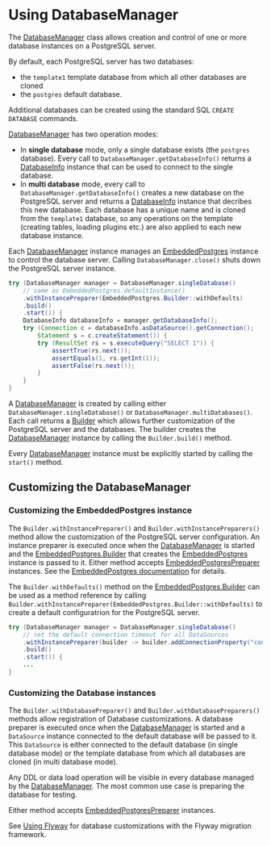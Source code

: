 # Using DatabaseManager

The [DatabaseManager](apidocs/de.softwareforge.testing.postgres/de/softwareforge/testing/postgres/embedded/DatabaseManager.html) class allows creation and control
of one or more database instances on a PostgreSQL server.

By default, each PostgreSQL server has two databases:

* the `template1` template database from which all other databases are cloned
* the `postgres` default database.

Additional databases can be created using the standard SQL `CREATE DATABASE` commands.

[DatabaseManager](apidocs/de.softwareforge.testing.postgres/de/softwareforge/testing/postgres/embedded/DatabaseManager.html) has two operation modes:

* In **single database** mode, only a single database exists (the `postgres` database). Every call to `DatabaseManager.getDatabaseInfo()` returns a [DatabaseInfo](apidocs/de.softwareforge.testing.postgres/de/softwareforge/testing/postgres/embedded/DatabaseInfo.html) instance that can be used to connect to the single database.
* In **multi database** mode, every call to `DatabaseManager.getDatabaseInfo()` creates a new database on the PostgreSQL server and returns a [DatabaseInfo](apidocs/de.softwareforge.testing.postgres/de/softwareforge/testing/postgres/embedded/DatabaseInfo.html) instance that decribes this new database. Each database has a unique name and is cloned from the `template1` database, so any operations on the template (creating tables, loading plugins etc.) are also applied to each new database instance.

Each [DatabaseManager](apidocs/de.softwareforge.testing.postgres/de/softwareforge/testing/postgres/embedded/DatabaseManager.html) instance manages an [EmbeddedPostgres](apidocs/de.softwareforge.testing.postgres/de/softwareforge/testing/postgres/embedded/EmbeddedPostgres.html) instance to control the database server. Calling `DatabaseManager.close()` shuts down the PostgreSQL server instance.

```java
try (DatabaseManager manager = DatabaseManager.singleDatabase()
    // same as EmbeddedPostgres.defaultInstance()
    .withInstancePreparer(EmbeddedPostgres.Builder::withDefaults)
    .build()
    .start()) {
    DatabaseInfo databaseInfo = manager.getDatabaseInfo();
    try (Connection c = databaseInfo.asDataSource().getConnection();
        Statement s = c.createStatement()) {
        try (ResultSet rs = s.executeQuery("SELECT 1")) {
            assertTrue(rs.next());
            assertEquals(1, rs.getInt(1));
            assertFalse(rs.next());
        }
    }
}
```

A [DatabaseManager](apidocs/de.softwareforge.testing.postgres/de/softwareforge/testing/postgres/embedded/DatabaseManager.html) is created by calling either `DatabaseManager.singleDatabase()` or `DatabaseManager.multiDatabases()`. Each call returns a [Builder](apidocs/de.softwareforge.testing.postgres/de/softwareforge/testing/postgres/embedded/DatabaseManager.Builder.html) which allows further customization of the PostgreSQL server and the databases. The builder creates the [DatabaseManager](apidocs/de.softwareforge.testing.postgres/de/softwareforge/testing/postgres/embedded/DatabaseManager.html) instance by calling the `Builder.build()` method.

Every [DatabaseManager](apidocs/de.softwareforge.testing.postgres/de/softwareforge/testing/postgres/embedded/DatabaseManager.html) instance must be explicitly started by calling the `start()` method.

## Customizing the DatabaseManager

### Customizing the EmbeddedPostgres instance

The `Builder.withInstancePreparer()` and `Builder.withInstancePreparers()` method allow the customization of the PostgreSQL server configuration. An instance preparer is executed once when the [DatabaseManager](apidocs/de.softwareforge.testing.postgres/de/softwareforge/testing/postgres/embedded/DatabaseManager.html) is started and the [EmbeddedPostgres.Builder](apidocs/de.softwareforge.testing.postgres/de/softwareforge/testing/postgres/embedded/EmbeddedPostgres.Builder.html) that creates the [EmbeddedPostgres](apidocs/de.softwareforge.testing.postgres/de/softwareforge/testing/postgres/embedded/EmbeddedPostgres.html) instance is passed to it.
Either method accepts [EmbeddedPostgresPreparer](apidocs/de.softwareforge.testing.postgres/de/softwareforge/testing/postgres/embedded/EmbeddedPostgresPreparer.html) instances. See the [EmbeddedPostgres documentation](using_embedded_postgres.html) for details.

The `Builder.withDefaults()` method on the [EmbeddedPostgres.Builder](apidocs/de.softwareforge.testing.postgres/de/softwareforge/testing/postgres/embedded/EmbeddedPostgres.Builder.html) can be used as a method reference by calling `Builder.withInstancePreparer(EmbeddedPostgres.Builder::withDefaults)` to create a default configuratrion for the PostgreSQL server.

```java
try (DatabaseManager manager = DatabaseManager.singleDatabase()
    // set the default connection timeout for all DataSources
    .withInstancePreparer(builder -> builder.addConnectionProperty("connectTimeout", "20"))
    .build()
    .start()) {
    ...
}
```

### Customizing the Database instances

The `Builder.withDatabasePreparer()` and `Builder.withDatabasePreparers()` methods allow registration of Database customizations. A database preparer is executed once when the
[DatabaseManager](apidocs/de.softwareforge.testing.postgres/de/softwareforge/testing/postgres/embedded/DatabaseManager.html) is started and a `DataSource` instance connected to the default database will be passed to it. This `DataSource` is either connected to the default database (in single database mode) or the template database from which all databases are cloned (in multi database mode).

Any DDL or data load operation will be visible in every database managed by the [DatabaseManager](apidocs/de.softwareforge.testing.postgres/de/softwareforge/testing/postgres/embedded/DatabaseManager.html). The most common use case is preparing the database for testing.

Either method accepts [EmbeddedPostgresPreparer](apidocs/de.softwareforge.testing.postgres/de/softwareforge/testing/postgres/embedded/EmbeddedPostgresPreparer.html) instances.

See [Using Flyway](using_flyway.html) for database customizations with the Flyway migration framework.

